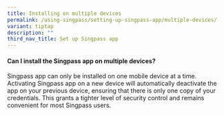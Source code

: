 ```yaml
---
title: Installing on multiple devices
permalink: /using-singpass/setting-up-singpass-app/multiple-devices/
variant: tiptap
description: ""
third_nav_title: Set up Singpass app
---
```

<h4>Can I install the Singpass app on multiple devices?</h4>
<p>Singpass app can only be installed on one mobile device at a time. Activating
Singpass app on a new device will automatically deactivate the app on your
previous device, ensuring that there is only one copy of your credentials.
This grants a tighter level of security control and remains convenient
for most Singpass users.</p>